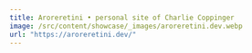 ```yaml
---
title: Aroreretini • personal site of Charlie Coppinger
image: /src/content/showcase/_images/aroreretini.dev.webp
url: "https://aroreretini.dev/"
---
```

